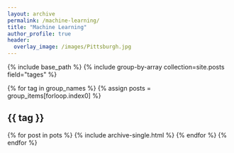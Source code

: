 ```yaml
---
layout: archive
permalink: /machine-learning/
title: "Machine Learning"
author_profile: true
header:
  overlay_image: /images/Pittsburgh.jpg
---
```


{% include base_path %}
{% include group-by-array collection=site.posts field="tages" %}

{% for tag in group_names %}
  {% assign posts = group_items[forloop.index0] %}
  <h2 id="{{ tag | slugify }}" class="archive__subtitle">{{ tag }}</h2>
  {% for post in pots %}
    {% include archive-single.html %}
  {% endfor %}
{% endfor %}
